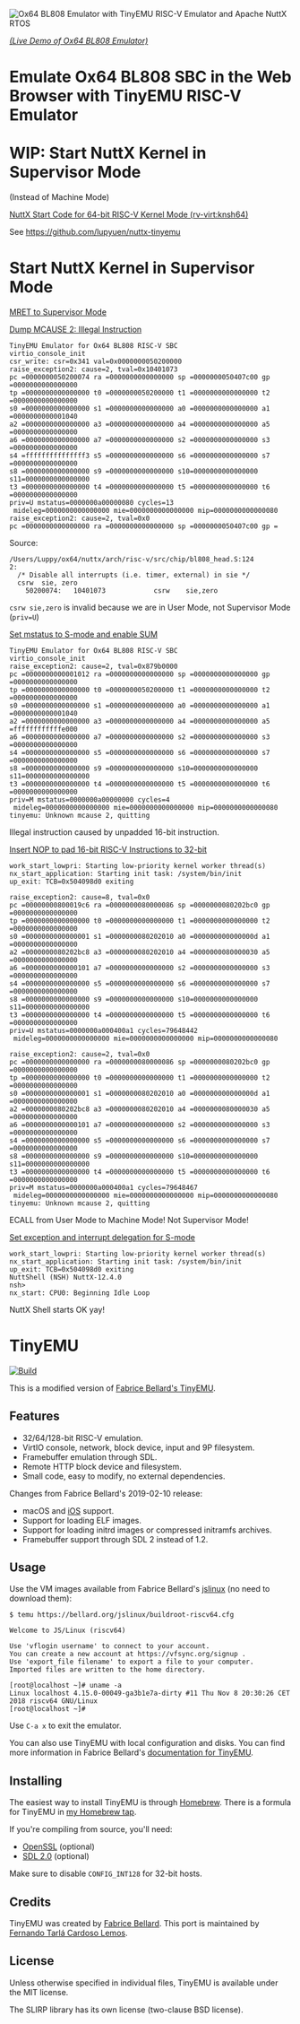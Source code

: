 ![Ox64 BL808 Emulator with TinyEMU RISC-V Emulator and Apache NuttX RTOS](https://lupyuen.github.io/images/tinyemu2-title.png)

[_(Live Demo of Ox64 BL808 Emulator)_](https://lupyuen.github.io/nuttx-tinyemu/ox64)

# Emulate Ox64 BL808 SBC in the Web Browser with TinyEMU RISC-V Emulator <br><br> WIP: Start NuttX Kernel in Supervisor Mode

(Instead of Machine Mode)

[NuttX Start Code for 64-bit RISC-V Kernel Mode (rv-virt:knsh64)](https://gist.github.com/lupyuen/368744ef01b7feba10c022cd4f4c5ef2)

See https://github.com/lupyuen/nuttx-tinyemu

# Start NuttX Kernel in Supervisor Mode

[MRET to Supervisor Mode](https://github.com/lupyuen/ox64-tinyemu/commit/e62d49f1a8b27002871f712e80b1785442e23393)

[Dump MCAUSE 2: Illegal Instruction](https://github.com/lupyuen/ox64-tinyemu/commit/37c2d1169706a56afbd2d7d2a13624b58269e1ef#diff-2080434ac7de762b1948a6bc493874b21b9e3df3de8b9e52de23bfdcec354abd)

```text
TinyEMU Emulator for Ox64 BL808 RISC-V SBC
virtio_console_init
csr_write: csr=0x341 val=0x0000000050200000
raise_exception2: cause=2, tval=0x10401073
pc =0000000050200074 ra =0000000000000000 sp =0000000050407c00 gp =0000000000000000
tp =0000000000000000 t0 =0000000050200000 t1 =0000000000000000 t2 =0000000000000000
s0 =0000000000000000 s1 =0000000000000000 a0 =0000000000000000 a1 =0000000000001040
a2 =0000000000000000 a3 =0000000000000000 a4 =0000000000000000 a5 =0000000000000000
a6 =0000000000000000 a7 =0000000000000000 s2 =0000000000000000 s3 =0000000000000000
s4 =fffffffffffffff3 s5 =0000000000000000 s6 =0000000000000000 s7 =0000000000000000
s8 =0000000000000000 s9 =0000000000000000 s10=0000000000000000 s11=0000000000000000
t3 =0000000000000000 t4 =0000000000000000 t5 =0000000000000000 t6 =0000000000000000
priv=U mstatus=0000000a00000080 cycles=13
 mideleg=0000000000000000 mie=0000000000000000 mip=0000000000000080
raise_exception2: cause=2, tval=0x0
pc =0000000000000000 ra =0000000000000000 sp =0000000050407c00 gp = 
```

Source:

```text
/Users/Luppy/ox64/nuttx/arch/risc-v/src/chip/bl808_head.S:124
2:
  /* Disable all interrupts (i.e. timer, external) in sie */
  csrw	sie, zero
    50200074:	10401073          	csrw	sie,zero
```

`csrw sie,zero` is invalid because we are in User Mode, not Supervisor Mode (`priv=U`)

[Set mstatus to S-mode and enable SUM](https://github.com/lupyuen/ox64-tinyemu/commit/d379d92bfe544681e0560306a1aad96f5792da9e)

```text
TinyEMU Emulator for Ox64 BL808 RISC-V SBC
virtio_console_init
raise_exception2: cause=2, tval=0x879b0000
pc =0000000000001012 ra =0000000000000000 sp =0000000000000000 gp =0000000000000000
tp =0000000000000000 t0 =0000000050200000 t1 =0000000000000000 t2 =0000000000000000
s0 =0000000000000000 s1 =0000000000000000 a0 =0000000000000000 a1 =0000000000001040
a2 =0000000000000000 a3 =0000000000000000 a4 =0000000000000000 a5 =ffffffffffffe000
a6 =0000000000000000 a7 =0000000000000000 s2 =0000000000000000 s3 =0000000000000000
s4 =0000000000000000 s5 =0000000000000000 s6 =0000000000000000 s7 =0000000000000000
s8 =0000000000000000 s9 =0000000000000000 s10=0000000000000000 s11=0000000000000000
t3 =0000000000000000 t4 =0000000000000000 t5 =0000000000000000 t6 =0000000000000000
priv=M mstatus=0000000a00000000 cycles=4
 mideleg=0000000000000000 mie=0000000000000000 mip=0000000000000080
tinyemu: Unknown mcause 2, quitting
```

Illegal instruction caused by unpadded 16-bit instruction.

[Insert NOP to pad 16-bit RISC-V Instructions to 32-bit](https://github.com/lupyuen/ox64-tinyemu/commit/23a36478cf03561d40f357f876284c09722ce455)

```text
work_start_lowpri: Starting low-priority kernel worker thread(s)
nx_start_application: Starting init task: /system/bin/init
up_exit: TCB=0x504098d0 exiting

raise_exception2: cause=8, tval=0x0
pc =00000000800019c6 ra =0000000080000086 sp =0000000080202bc0 gp =0000000000000000
tp =0000000000000000 t0 =0000000000000000 t1 =0000000000000000 t2 =0000000000000000
s0 =0000000000000001 s1 =0000000080202010 a0 =000000000000000d a1 =0000000000000000
a2 =0000000080202bc8 a3 =0000000080202010 a4 =0000000080000030 a5 =0000000000000000
a6 =0000000000000101 a7 =0000000000000000 s2 =0000000000000000 s3 =0000000000000000
s4 =0000000000000000 s5 =0000000000000000 s6 =0000000000000000 s7 =0000000000000000
s8 =0000000000000000 s9 =0000000000000000 s10=0000000000000000 s11=0000000000000000
t3 =0000000000000000 t4 =0000000000000000 t5 =0000000000000000 t6 =0000000000000000
priv=U mstatus=0000000a000400a1 cycles=79648442
 mideleg=0000000000000000 mie=0000000000000000 mip=0000000000000080

raise_exception2: cause=2, tval=0x0
pc =0000000000000000 ra =0000000080000086 sp =0000000080202bc0 gp =0000000000000000
tp =0000000000000000 t0 =0000000000000000 t1 =0000000000000000 t2 =0000000000000000
s0 =0000000000000001 s1 =0000000080202010 a0 =000000000000000d a1 =0000000000000000
a2 =0000000080202bc8 a3 =0000000080202010 a4 =0000000080000030 a5 =0000000000000000
a6 =0000000000000101 a7 =0000000000000000 s2 =0000000000000000 s3 =0000000000000000
s4 =0000000000000000 s5 =0000000000000000 s6 =0000000000000000 s7 =0000000000000000
s8 =0000000000000000 s9 =0000000000000000 s10=0000000000000000 s11=0000000000000000
t3 =0000000000000000 t4 =0000000000000000 t5 =0000000000000000 t6 =0000000000000000
priv=M mstatus=0000000a000400a1 cycles=79648467
 mideleg=0000000000000000 mie=0000000000000000 mip=0000000000000080
tinyemu: Unknown mcause 2, quitting
```

ECALL from User Mode to Machine Mode! Not Supervisor Mode!

[Set exception and interrupt delegation for S-mode](https://github.com/lupyuen/ox64-tinyemu/commit/9536e86217bcccbe15272dc4450eac9fab173b03)

```text
work_start_lowpri: Starting low-priority kernel worker thread(s)
nx_start_application: Starting init task: /system/bin/init
up_exit: TCB=0x504098d0 exiting
NuttShell (NSH) NuttX-12.4.0
nsh>
nx_start: CPU0: Beginning Idle Loop
```

NuttX Shell starts OK yay!

# TinyEMU

[![Build](https://github.com/lupyuen/TinyEMU/workflows/Build/badge.svg)][GitHub Actions]

This is a modified version of [Fabrice Bellard's TinyEMU][TinyEMU].

[GitHub Actions]: https://github.com/fernandotcl/TinyEMU/actions?query=workflow%3ABuild
[TinyEMU]: https://bellard.org/tinyemu/

## Features

- 32/64/128-bit RISC-V emulation.
- VirtIO console, network, block device, input and 9P filesystem.
- Framebuffer emulation through SDL.
- Remote HTTP block device and filesystem.
- Small code, easy to modify, no external dependencies.

Changes from Fabrice Bellard's 2019-02-10 release:

- macOS and [iOS][TinyEMU-iOS] support.
- Support for loading ELF images.
- Support for loading initrd images or compressed initramfs archives.
- Framebuffer support through SDL 2 instead of 1.2.

[TinyEMU-iOS]: https://github.com/fernandotcl/TinyEMU-iOS

## Usage

Use the VM images available from Fabrice Bellard's [jslinux][] (no need to download them):

```
$ temu https://bellard.org/jslinux/buildroot-riscv64.cfg

Welcome to JS/Linux (riscv64)

Use 'vflogin username' to connect to your account.
You can create a new account at https://vfsync.org/signup .
Use 'export_file filename' to export a file to your computer.
Imported files are written to the home directory.

[root@localhost ~]# uname -a
Linux localhost 4.15.0-00049-ga3b1e7a-dirty #11 Thu Nov 8 20:30:26 CET 2018 riscv64 GNU/Linux
[root@localhost ~]#
```

Use `C-a x` to exit the emulator.

You can also use TinyEMU with local configuration and disks. You can find more information in Fabrice Bellard's [documentation for TinyEMU][tinyemu-readme].

[jslinux]: https://bellard.org/jslinux
[tinyemu-readme]: https://bellard.org/tinyemu/readme.txt

## Installing

The easiest way to install TinyEMU is through [Homebrew][]. There is a formula for TinyEMU in [my Homebrew tap][tap].

[homebrew]: https://brew.sh
[tap]: https://github.com/fernandotcl/homebrew-fernandotcl

If you're compiling from source, you'll need:

- [OpenSSL][] (optional)
- [SDL 2.0][sdl] (optional)

[openssl]: https://www.openssl.org
[sdl]: https://www.libsdl.org

Make sure to disable `CONFIG_INT128` for 32-bit hosts.

## Credits

TinyEMU was created by [Fabrice Bellard][fabrice]. This port is maintained by [Fernando Tarlá Cardoso Lemos][fernando].

[fabrice]: https://bellard.org
[fernando]: mailto:fernandotcl@gmail.com

## License

Unless otherwise specified in individual files, TinyEMU is available under the MIT license.

The SLIRP library has its own license (two-clause BSD license).
